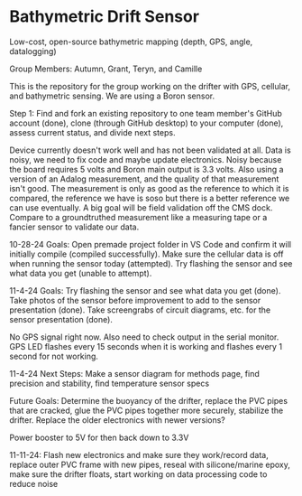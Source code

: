 # Bathymetric Drift Sensor
Low-cost, open-source bathymetric mapping (depth, GPS, angle, datalogging)

Group Members: Autumn, Grant, Teryn, and Camille

This is the repository for the group working on the drifter with GPS, cellular, and bathymetric sensing. We are using a Boron sensor.

Step 1: Find and fork an existing repository to one team member's GitHub account (done), clone (through GitHub desktop) to your computer (done), assess current status, and divide next steps.

Device currently doesn't work well and has not been validated at all. Data is noisy, we need to fix code and maybe update electronics. Noisy because the board requires 5 volts and Boron main output is 3.3 volts. Also using a version of an Adalog measurement, and the quality of that measurement isn't good. The measurement is only as good as the reference to which it is compared, the reference we have is soso but there is a better reference we can use eventually. A big goal will be field validation off the CMS dock. Compare to a groundtruthed measurement like a measuring tape or a fancier sensor to validate our data. 

10-28-24 Goals: Open premade project folder in VS Code and confirm it will initially compile (compiled successfully). Make sure the cellular data is off when running the sensor today (attempted). Try flashing the sensor and see what data you get (unable to attempt). 

11-4-24 Goals: Try flashing the sensor and see what data you get (done). Take photos of the sensor before improvement to add to the sensor presentation (done). Take screengrabs of circuit diagrams, etc. for the sensor presentation (done). 

No GPS signal right now. Also need to check output in the serial monitor. GPS LED flashes every 15 seconds when it is working and flashes every 1 second for not working.

11-4-24 Next Steps: Make a sensor diagram for methods page, find precision and stability, find temperature sensor specs

Future Goals: Determine the buoyancy of the drifter, replace the PVC pipes that are cracked, glue the PVC pipes together more securely, stabilize the drifter. Replace the older electronics with newer versions? 

Power booster to 5V for then back down to 3.3V 

11-11-24: Flash new electronics and make sure they work/record data, replace outer PVC frame with new pipes, reseal with silicone/marine epoxy, make sure the drifter floats, start working on data processing code to reduce noise

